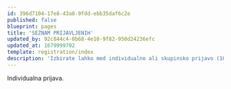 ```yaml
---
id: 396d7104-17e8-43a8-9fdd-ebb35daf6c2e
published: false
blueprint: pages
title: 'SEZNAM PRIJAVLJENIH'
updated_by: 92c844c4-0b68-4e10-9f82-950d24236efc
updated_at: 1679999702
template: registration/index
description: 'Izbirate lahko med individualno ali skupinsko prijavo (10 ali več)'
---
```

Individualna prijava.
